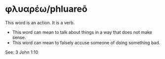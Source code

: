 # φλυαρέω/phluareō
This word is an action. It is a verb.
* This word can mean to talk about things in a way that does not make sense.
* This word can mean to falsely accuse someone of doing something bad.

See: 3 John 1:10
